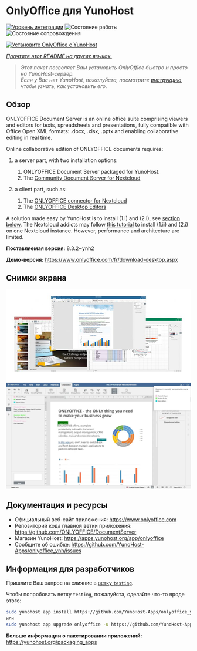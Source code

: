 <!--
Важно: этот README был автоматически сгенерирован <https://github.com/YunoHost/apps/tree/master/tools/readme_generator>
Он НЕ ДОЛЖЕН редактироваться вручную.
-->

# OnlyOffice для YunoHost

[![Уровень интеграции](https://apps.yunohost.org/badge/integration/onlyoffice)](https://ci-apps.yunohost.org/ci/apps/onlyoffice/)
![Состояние работы](https://apps.yunohost.org/badge/state/onlyoffice)
![Состояние сопровождения](https://apps.yunohost.org/badge/maintained/onlyoffice)

[![Установите OnlyOffice с YunoHost](https://install-app.yunohost.org/install-with-yunohost.svg)](https://install-app.yunohost.org/?app=onlyoffice)

*[Прочтите этот README на других языках.](./ALL_README.md)*

> *Этот пакет позволяет Вам установить OnlyOffice быстро и просто на YunoHost-сервер.*  
> *Если у Вас нет YunoHost, пожалуйста, посмотрите [инструкцию](https://yunohost.org/install), чтобы узнать, как установить его.*

## Обзор

ONLYOFFICE Document Server is an online office suite comprising viewers and editors for texts, spreadsheets and presentations, fully compatible with Office Open XML formats: .docx, .xlsx, .pptx and enabling collaborative editing in real time.

Online collaborative edition of ONLYOFFICE documents requires: 
1. a server part, with two installation options:
   1. ONLYOFFICE Document Server packaged for YunoHost. 
   2. The [Community Document Server for Nextcloud](https://apps.nextcloud.com/apps/documentserver_community) 

2. a client part, such as: 
   1. The [ONLYOFFICE connector for Nextcloud](https://apps.nextcloud.com/apps/onlyoffice) 
   2. The [ONLYOFFICE Desktop Editors](https://www.onlyoffice.com/fr/download-desktop.aspx)

A solution made easy by YunoHost is to install (1.i) and (2.i), see [section below](https://github.com/YunoHost-Apps/onlyoffice_ynh/#configuration-of-onlyoffice-server). The Nextcloud addicts may follow [this tutorial](https://github.com/YunoHost-Apps/nextcloud_ynh#configure-onlyoffice-integration) to install (1.ii) and (2.i) on one Nextcloud instance. However, performance and architecture are limited.


**Поставляемая версия:** 8.3.2~ynh2

**Демо-версия:** <https://www.onlyoffice.com/fr/download-desktop.aspx>

## Снимки экрана

![Снимок экрана OnlyOffice](./doc/screenshots/01-presentation.jpg)
![Снимок экрана OnlyOffice](./doc/screenshots/02-document-short.png)

## Документация и ресурсы

- Официальный веб-сайт приложения: <https://www.onlyoffice.com>
- Репозиторий кода главной ветки приложения: <https://github.com/ONLYOFFICE/DocumentServer>
- Магазин YunoHost: <https://apps.yunohost.org/app/onlyoffice>
- Сообщите об ошибке: <https://github.com/YunoHost-Apps/onlyoffice_ynh/issues>

## Информация для разработчиков

Пришлите Ваш запрос на слияние в [ветку `testing`](https://github.com/YunoHost-Apps/onlyoffice_ynh/tree/testing).

Чтобы попробовать ветку `testing`, пожалуйста, сделайте что-то вроде этого:

```bash
sudo yunohost app install https://github.com/YunoHost-Apps/onlyoffice_ynh/tree/testing --debug
или
sudo yunohost app upgrade onlyoffice -u https://github.com/YunoHost-Apps/onlyoffice_ynh/tree/testing --debug
```

**Больше информации о пакетировании приложений:** <https://yunohost.org/packaging_apps>
